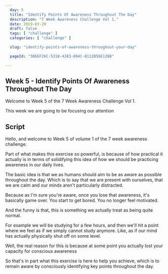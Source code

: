 ```yaml
---
  day: 5
  title: "Identify Points Of Awareness Throughout The Day"
  description: "7 Week Awareness Challenge Vol 1."
  date: 2019-03-20
  draft: false
  tags: [ "challenge" ]
  categories: [ "challenge" ]

  slug: "identify-points-of-awareness-throughout-your-day"

  pageId: "3D6EF26C-5318-4283-894C-0112B56E12B8"

---
```


## Week 5 - Identify Points Of Awareness Throughout The Day

Welcome to Week 5 of the 7 Week Awareness Challenge Vol 1.

This week we are going to be focusing our attention

## Script

<!-- INTRO -->

Hello, and welcome to Week 5 of volume 1 of the 7 week awareness challenge.

Part of what makes this exercise so powerful, is because of how practical it actually is in terms of solidifying this idea of how we should be practicing awareness in our daily lives.

The basic idea is that we as humans should aim to be as aware as possible throughout the day. Which is to say that we are present with ourselves, that we are calm and our minds aren't particularly distracted.

Because as I'm sure you're aware, once you lose that awareness, it's basically game over. You start to get bored. You no longer feel motivated. 

And the funny is that, this is something we actually treat as being quite normal.

For example we will be studying for a few hours, and then we'll hit a point where we feel as if we simply cannot study anymore. Like, as if our mind has actually physically shut off on some level.

Well, the real reason for this is because at some point you actually lost your capacity for conscious awareness

So that's in part what this exercise is here to help you achieve, which is to remain aware by consciously identifying key points throughout the day. 


